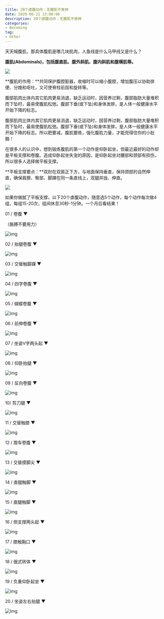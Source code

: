 ```yaml
---
title: 20个虐腹动作：无腹肌不男神
date: 2020-06-21 13:00:00
description: 20个虐腹动作：无腹肌不男神
categories:
- Becoming
tag: 
- Other
---
```


天天喊腹肌，那具体腹肌是哪几块肌肉，人鱼线是什么马甲线又是什么？

**腹肌(Abdominals)，包括腹直肌、腹外斜肌、腹内斜肌和腹横肌等。**

![](https://myfoolish.github.io/picture/Becoming/0.jpeg)

**腹肌的作用：**共同保护腹腔脏器，收缩时可以缩小腹腔，增加腹压以协助排便、分娩和呕吐，又可使脊柱前屈和旋转等。

腹部肌肉比体内其它肌肉更易消退，缺乏运动时，因营养过剩，腹部脂肪大量堆积而下坠时，最易使腹肌松弛。腹部下垂(或下坠)和身体发胖，是人体一般健康水平开始下降的标志。

腹部肌肉比体内其它肌肉更易消退，缺乏运动时，因营养过剩，腹部脂肪大量堆积而下坠时，最易使腹肌松弛。腹部下垂(或下坠)和身体发胖，是人体一般健康水平开始下降的标志。所以肥要减，腹肌要练，强化腹肌力量，才能兜得住你的小肚腩！

在很多人的认识中，想到锻炼腹肌的第一个动作是仰卧起坐，但最近最好的动作却是平板支撑和卷腹。造成仰卧起坐失宠的原因，是仰卧起坐对腰部和颈部有损伤，所以很多人选择做平板支撑。

**平板支撑要点：**双肘在双肩正下方，与地面保持垂直，保持颈部的自然伸直，确保肩膀、臀部、脚踝在同一条直线上，双腿并拢、伸直。

![](https://myfoolish.github.io/picture/Becoming/00.jpeg)

如果你做腻了平板支撑，以下20个虐腹动作，随意选5个动作，每个动作每次做4组，每组15-20次，组间休息30秒-1分钟。一个月后看结果！

01 / 卷腹 ▼

（胳膊不要用力）

![img](https://myfoolish.github.io/picture/Becoming/1.gif)

02 / 抬腿卷腹 ▼

![img](https://myfoolish.github.io/picture/Becoming/2.gif)

03 / 交替触脚踝 ▼

![img](https://myfoolish.github.io/picture/Becoming/3.gif)

04 / 四字卷腹 ▼

![img](https://myfoolish.github.io/picture/Becoming/4.gif)

05 / 蝴蝶卷腹 ▼

![img](https://myfoolish.github.io/picture/Becoming/5.gif)

06 / 前伸卷腹 ▼

![img](https://myfoolish.github.io/picture/Becoming/6.gif)

07 / 坐姿V字两头起 ▼

![img](https://myfoolish.github.io/picture/Becoming/7.gif)

08 / 仰卧抬腿 ▼

![img](https://myfoolish.github.io/picture/Becoming/8.gif)

09 / 反向卷腹 ▼

![img](https://myfoolish.github.io/picture/Becoming/9.gif)

10/ 剪刀腿 ▼

![img](https://myfoolish.github.io/picture/Becoming/10.gif)

11 / 交替触膝 ▼

![img](https://myfoolish.github.io/picture/Becoming/11.gif)

12 / 蹬车卷腹 ▼

![img](https://myfoolish.github.io/picture/Becoming/12.gif)

13 / 交替摸脚尖 ▼

![img](https://myfoolish.github.io/picture/Becoming/13.gif)

14 / 直腿触脚 ▼

![img](https://myfoolish.github.io/picture/Becoming/14.gif)

15 / 直腿触脚 ▼

![img](https://myfoolish.github.io/picture/Becoming/15.gif)

16 / 侧支撑两头起 ▼

![img](https://myfoolish.github.io/picture/Becoming/16.gif)

17 / 膝触胸口 ▼

![img](https://myfoolish.github.io/picture/Becoming/17.gif)

18 / 俄式转体 ▼

![img](https://myfoolish.github.io/picture/Becoming/18.gif)

19 / 负重仰卧起坐 ▼

![img](https://myfoolish.github.io/picture/Becoming/19.gif)

20 / 坐姿左右抬腿 ▼

![img](https://myfoolish.github.io/picture/Becoming/20.gif)
